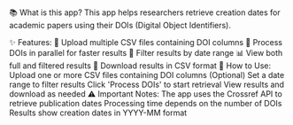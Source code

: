 📚 What is this app?
This app helps researchers retrieve creation dates for academic papers using their DOIs (Digital Object Identifiers).

✨ Features:
📂 Upload multiple CSV files containing DOI columns
🔄 Process DOIs in parallel for faster results
📅 Filter results by date range
📊 View both full and filtered results
💾 Download results in CSV format
📝 How to Use:
Upload one or more CSV files containing DOI columns
(Optional) Set a date range to filter results
Click 'Process DOIs' to start retrieval
View results and download as needed
⚠️ Important Notes:
The app uses the Crossref API to retrieve publication dates
Processing time depends on the number of DOIs
Results show creation dates in YYYY-MM format
